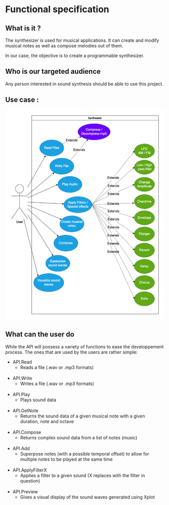 # Functional specification

## What is it ? 
The synthesizer is used for musical applications. It can create and modify musical notes as well as compose melodies out of them.

In our case, the objective is to create a programmable synthesizer.

## Who is our targeted audience

Any person interested in sound synthesis should be able to use this project.

## Use case :

![Use Case](./Files/UseCase.png)

## What can the user do 

While the API will possess a variety of functions to ease the developpement process. The ones that are used by the users are rather simple:

- API.Read
  - Reads a file (.wav or .mp3 formats)
<br><br>
- API.Write
  - Writes a file (.wav or .mp3 formats)
<br><br>
- API.Play
  - Plays sound data
<br><br>
- API.GetNote
  - Returns the sound data of a given musical note with a given duration, note and octave
<br><br>
- API.Compose
  - Returns complex sound data from a list of notes (music)
<br><br>
- API.Add
  - Superpose notes (with a possible temporal offset) to allow for multiple notes to be played at the same time
<br><br>
- API.ApplyFilterX
  - Applies a filter to a given sound (X replaces with the filter in question)
<br><br>
- API.Preview
  - Gives a visual display of the sound waves generated using Xplot


